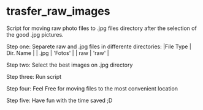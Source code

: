 # trasfer_raw_images
Script for moving raw photo files to .jpg files directory after the selection of the good .jpg pictures.

Step one:
    Separete raw and .jpg files in
    differente directories:
    |File Type | Dir. Name |
    |  .jpg    |  'Fotos'  |
    |   raw    |   'raw'   |

Step two:
    Select the best images on .jpg 
    directory
    
Step three:
    Run script
    
Step four:
    Feel Free for moving files to
    the most convenient location
    
Step five:
    Have fun with the time saved ;D
